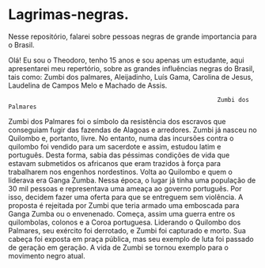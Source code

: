 # Lagrimas-negras.
Nesse repositório, falarei sobre pessoas negras de grande importancia para o Brasil.

Olá! Eu sou o Theodoro, tenho 15 anos e sou apenas um estudante, aqui apresentarei meu repertório, sobre as grandes influências negras do Brasil, tais como: Zumbi dos palmares, Aleijadinho, Luís Gama, Carolina de Jesus, Laudelina de Campos Melo e Machado de Assis.

                                                               Zumbi dos Palmares                    

  Zumbi dos Palmares foi o símbolo da resistência dos escravos que conseguiam fugir das fazendas de Alagoas e arredores.
Zumbi já nasceu no Quilombo e, portanto, livre. No entanto, numa das incursões contra o quilombo foi vendido para um sacerdote e assim, estudou latim e português.
  Desta forma, sabia das péssimas condições de vida que estavam submetidos os africanos que eram trazidos à força para trabalharem nos engenhos nordestinos.
Volta ao Quilombo e quem o liderava era Ganga Zumba. Nessa época, o lugar já tinha uma população de 30 mil pessoas e representava uma ameaça ao governo português. Por  isso, decidem fazer uma oferta para que se entreguem sem violência.
  A proposta é rejeitada por Zumbi que teria armado uma emboscada para Ganga Zumba ou o envenenado. Começa, assim uma guerra entre os quilombolas, colonos e a Coroa portuguesa.
  Liderando o Quilombo dos Palmares, seu exército foi derrotado, e Zumbi foi capturado e morto. Sua cabeça foi exposta em praça pública, mas seu exemplo de luta foi passado de geração em geração. A vida de Zumbi se tornou exemplo para o movimento negro atual.

                                                              
